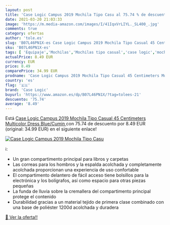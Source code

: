 ```yaml
---
layout: post
title: 'Case Logic Campus 2019 Mochila Tipo Casu al 75.74 % de descuento'
date: 2021-03-20 21:03:33
image: 'https://m.media-amazon.com/images/I/41IqxVrLIYL._SL400_.jpg'
comments: true
category: ofertas
author: 'tole.es'
slug: 'B07L46PN1X-es Case Logic Campus 2019 Mochila Tipo Casual 45 Centimeters...'
sku: 'B07L46PN1X-es'
tags: [ 'Equipaje','Mochilas','Mochilas tipo casual','case logic','mochila', ]
actualPrice: 8.49 EUR
currency: EUR
price: 8.49
comparePrice: 34.99 EUR
prodname: 'Case Logic Campus 2019 Mochila Tipo Casual 45 Centimeters Multicolor  Dress Blue/Cumin '
country: 'es'
flag: '🇪🇸'
brand: 'Case Logic'
buyurl: 'https://www.amazon.es/dp/B07L46PN1X/?tag=tolees-21'
descuento: '75.74'
average: '8.49'
---
```


Está [Case Logic Campus 2019 Mochila Tipo Casual 45 Centimeters Multicolor  Dress Blue/Cumin ](https://www.amazon.es/dp/B07L46PN1X/?tag=tolees-21) con 75.74 de descuento por 8.49 EUR (original: 34.99 EUR) en el siguiente enlace!

[![Case Logic Campus 2019 Mochila Tipo Casu](https://m.media-amazon.com/images/I/41IqxVrLIYL._SL400_.jpg)](https://www.amazon.es/dp/B07L46PN1X/?tag=tolees-21)

ℹ️:

- Un gran compartimento principal para libros y carpetas
- Las correas para los hombros y la espalda acolchada y completamente acolchada proporcionan una experiencia de uso confortable
- El compartimento delantero de fácil acceso tiene bolsillos para la electrónica y los bolígrafos, así como espacio para otras piezas pequeñas
- La funda de lluvia sobre la cremallera del compartimento principal protege el contenido
- Durabilidad gracias a un material tejido de primera clase combinado con una base de poliéster 1200d acolchada y duradera

[🛒 Ver la oferta!!](https://www.amazon.es/dp/B07L46PN1X/?tag=tolees-21)
